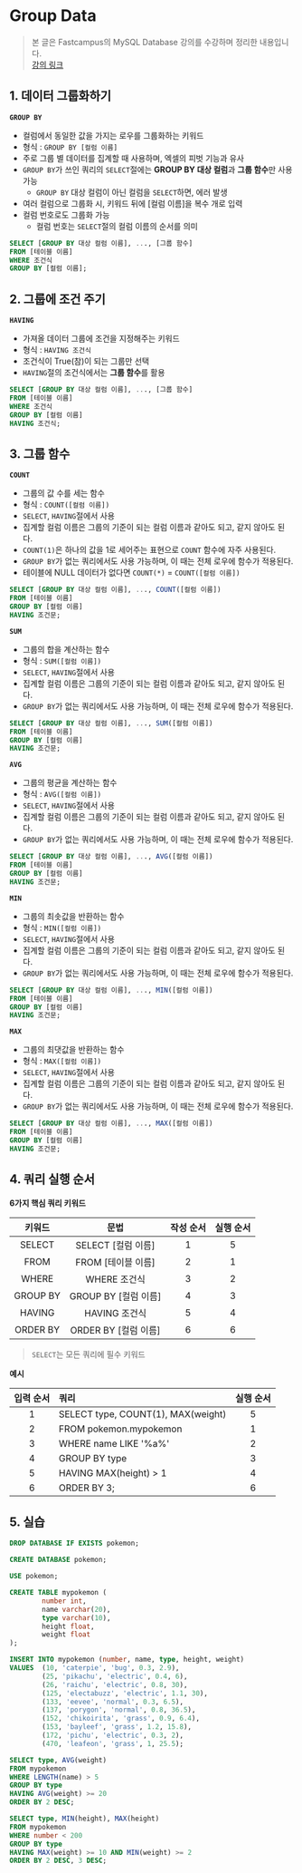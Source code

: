 # **Group Data**

> 본 글은 Fastcampus의 MySQL Database 강의를 수강하며 정리한 내용입니다.  
> [강의 링크](https://fastcampus.co.kr/data_online_sql)

## **1. 데이터 그룹화하기**

**`GROUP BY`**
* 컬럼에서 동일한 값을 가지는 로우를 그룹화하는 키워드
* 형식 : `GROUP BY [컬럼 이름]`
* 주로 그룹 별 데이터를 집계할 때 사용하며, 엑셀의 피벗 기능과 유사
* `GROUP BY`가 쓰인 쿼리의 `SELECT`절에는 **GROUP BY 대상 컬럼**과 **그룹 함수**만 사용 가능
	* `GROUP BY` 대상 컬럼이 아닌 컬럼을 `SELECT`하면, 에러 발생
* 여러 컬럼으로 그룹화 시, 키워드 뒤에 [컬럼 이름]을 복수 개로 입력
* 컬럼 번호로도 그룹화 가능
	* 컬럼 번호는 `SELECT`절의 컬럼 이름의 순서를 의미

```SQL
SELECT [GROUP BY 대상 컬럼 이름], ..., [그룹 함수]
FROM [테이블 이름]
WHERE 조건식
GROUP BY [컬럼 이름];
```

## **2. 그룹에 조건 주기**

**`HAVING`**
* 가져올 데이터 그룹에 조건을 지정해주는 키워드
* 형식 : `HAVING 조건식`
* 조건식이 True(참)이 되는 그룹만 선택
* `HAVING`절의 조건식에서는 **그룹 함수**를 활용

```SQL
SELECT [GROUP BY 대상 컬럼 이름], ..., [그룹 함수]
FROM [테이블 이름]
WHERE 조건식
GROUP BY [컬럼 이름]
HAVING 조건식;
```

## **3. 그룹 함수**

**`COUNT`**
* 그룹의 값 수를 세는 함수
* 형식 : `COUNT([컬럼 이름])`
* `SELECT`, `HAVING`절에서 사용
* 집계할 컬럼 이름은 그룹의 기준이 되는 컬럼 이름과 같아도 되고, 같지 않아도 된다.
* `COUNT(1)`은 하나의 값을 1로 세어주는 표현으로 `COUNT` 함수에 자주 사용된다.
* `GROUP BY`가 없는 쿼리에서도 사용 가능하며, 이 때는 전체 로우에 함수가 적용된다.
* 테이블에 NULL 데이터가 없다면 `COUNT(*)` = `COUNT([컬럼 이름])`

```SQL
SELECT [GROUP BY 대상 컬럼 이름], ..., COUNT([컬럼 이름])
FROM [테이블 이름]
GROUP BY [컬럼 이름]
HAVING 조건문;
```

**`SUM`**
* 그룹의 합을 계산하는 함수
* 형식 : `SUM([컬럼 이름])`
* `SELECT`, `HAVING`절에서 사용
* 집계할 컬럼 이름은 그룹의 기준이 되는 컬럼 이름과 같아도 되고, 같지 않아도 된다.
* `GROUP BY`가 없는 쿼리에서도 사용 가능하며, 이 때는 전체 로우에 함수가 적용된다.

```SQL
SELECT [GROUP BY 대상 컬럼 이름], ..., SUM([컬럼 이름])
FROM [테이블 이름]
GROUP BY [컬럼 이름]
HAVING 조건문;
```

**`AVG`**
* 그룹의 평균을 계산하는 함수
* 형식 : `AVG([컬럼 이름])`
* `SELECT`, `HAVING`절에서 사용
* 집계할 컬럼 이름은 그룹의 기준이 되는 컬럼 이름과 같아도 되고, 같지 않아도 된다.
* `GROUP BY`가 없는 쿼리에서도 사용 가능하며, 이 때는 전체 로우에 함수가 적용된다.

```SQL
SELECT [GROUP BY 대상 컬럼 이름], ..., AVG([컬럼 이름])
FROM [테이블 이름]
GROUP BY [컬럼 이름]
HAVING 조건문;
```

**`MIN`**
* 그룹의 최솟값을 반환하는 함수
* 형식 : `MIN([컬럼 이름])`
* `SELECT`, `HAVING`절에서 사용
* 집계할 컬럼 이름은 그룹의 기준이 되는 컬럼 이름과 같아도 되고, 같지 않아도 된다.
* `GROUP BY`가 없는 쿼리에서도 사용 가능하며, 이 때는 전체 로우에 함수가 적용된다.

```SQL
SELECT [GROUP BY 대상 컬럼 이름], ..., MIN([컬럼 이름])
FROM [테이블 이름]
GROUP BY [컬럼 이름]
HAVING 조건문;
```

**`MAX`**
* 그룹의 최댓값을 반환하는 함수
* 형식 : `MAX([컬럼 이름])`
* `SELECT`, `HAVING`절에서 사용
* 집계할 컬럼 이름은 그룹의 기준이 되는 컬럼 이름과 같아도 되고, 같지 않아도 된다.
* `GROUP BY`가 없는 쿼리에서도 사용 가능하며, 이 때는 전체 로우에 함수가 적용된다.

```SQL
SELECT [GROUP BY 대상 컬럼 이름], ..., MAX([컬럼 이름])
FROM [테이블 이름]
GROUP BY [컬럼 이름]
HAVING 조건문;
```

## **4. 쿼리 실행 순서**

**6가지 핵심 쿼리 키워드**

|키워드|문법|작성 순서|실행 순서|
|:--:|:--:|:--:|:--:|
|SELECT|SELECT [컬럼 이름]|1|5|
|FROM|FROM [테이블 이름]|2|1|
|WHERE|WHERE 조건식|3|2|
|GROUP BY|GROUP BY [컬럼 이름]|4|3|
|HAVING|HAVING 조건식|5|4|
|ORDER BY|ORDER BY [컬럼 이름]|6|6|


> `SELECT`는 모든 쿼리에 필수 키워드

**예시**

|입력 순서|쿼리|실행 순서|
|:--:|:--|:--:|
|1|SELECT type, COUNT(1), MAX(weight)|5|
|2|FROM pokemon.mypokemon|1|
|3|WHERE name LIKE '%a%'|2|
|4|GROUP BY type|3|
|5|HAVING MAX(height) > 1|4|
|6|ORDER BY 3;|6|

## **5. 실습**

```SQL
DROP DATABASE IF EXISTS pokemon;

CREATE DATABASE pokemon;

USE pokemon;

CREATE TABLE mypokemon (
		number int,
		name varchar(20),
		type varchar(10),
		height float,
		weight float
);

INSERT INTO mypokemon (number, name, type, height, weight)
VALUES	(10, 'caterpie', 'bug', 0.3, 2.9),
		(25, 'pikachu', 'electric', 0.4, 6),
		(26, 'raichu', 'electric', 0.8, 30),
		(125, 'electabuzz', 'electric', 1.1, 30),
		(133, 'eevee', 'normal', 0.3, 6.5),
		(137, 'porygon', 'normal', 0.8, 36.5),
		(152, 'chikoirita', 'grass', 0.9, 6.4),
		(153, 'bayleef', 'grass', 1.2, 15.8),
		(172, 'pichu', 'electric', 0.3, 2),
		(470, 'leafeon', 'grass', 1, 25.5);

SELECT type, AVG(weight)
FROM mypokemon
WHERE LENGTH(name) > 5
GROUP BY type
HAVING AVG(weight) >= 20
ORDER BY 2 DESC;

SELECT type, MIN(height), MAX(height)
FROM mypokemon
WHERE number < 200
GROUP BY type
HAVING MAX(weight) >= 10 AND MIN(weight) >= 2
ORDER BY 2 DESC, 3 DESC;
```
